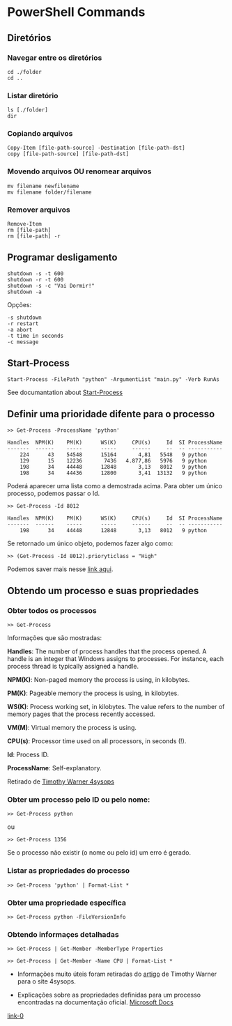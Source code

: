 # PowerShell Commands

## Diretórios

### Navegar entre os diretórios
```
cd ./folder
cd ..
```

### Listar diretório
```
ls [./folder]
dir
```

### Copiando arquivos

```
Copy-Item [file-path-source] -Destination [file-path-dst]
copy [file-path-source] [file-path-dst]
```

### Movendo arquivos OU renomear arquivos

```
mv filename newfilename
mv filename folder/filename
```

### Remover arquivos

```
Remove-Item
rm [file-path]
rm [file-path] -r
```

## Programar desligamento

```
shutdown -s -t 600
shutdown -r -t 600
shutdown -s -c "Vai Dormir!"
shutdown -a
```

Opções:

    -s shutdown
    -r restart
    -a abort
    -t time in seconds
    -c message
    
## Start-Process

```
Start-Process -FilePath "python" -ArgumentList "main.py" -Verb RunAs
```

See documantation about [Start-Process](https://docs.microsoft.com/pt-br/powershell/module/microsoft.powershell.management/start-process?view=powershell-6)

## Definir uma prioridade difente para o processo

```
>> Get-Process -ProcessName 'python'

Handles  NPM(K)    PM(K)      WS(K)     CPU(s)     Id  SI ProcessName
-------  ------    -----      -----     ------     --  -- -----------
    224      43    54548      15164       4,81   5548   9 python
    129      15    12236       7436   4.877,86   5976   9 python
    198      34    44448      12848       3,13   8012   9 python
    198      34    44436      12800       3,41  13132   9 python
```

Poderá aparecer uma lista como a demostrada acima. Para obter um único processo, podemos passar o Id. 


```
>> Get-Process -Id 8012

Handles  NPM(K)    PM(K)      WS(K)     CPU(s)     Id  SI ProcessName
-------  ------    -----      -----     ------     --  -- -----------
    198      34    44448      12848       3,13   8012   9 python
```

Se retornado um único objeto, podemos fazer algo como:

```
>> (Get-Process -Id 8012).prioryticlass = "High"
```

Podemos saver mais nesse [link aqui](https://gallery.technet.microsoft.com/scriptcenter/Set-the-process-priority-9826a55f).

## Obtendo um processo e suas propriedades

### Obter todos os processos

```
>> Get-Process
```

Informações que são mostradas:

**Handles**: The number of process handles that the process opened. A handle is an integer that Windows assigns to processes. For instance, each process thread is typically assigned a handle.

**NPM(K)**: Non-paged memory the process is using, in kilobytes.

**PM(K)**: Pageable memory the process is using, in kilobytes.

**WS(K)**: Process working set, in kilobytes. The value refers to the number of memory pages that the process recently accessed.

**VM(M)**: Virtual memory the process is using.

**CPU(s)**: Processor time used on all processors, in seconds (!).

**Id**: Process ID.

**ProcessName**: Self-explanatory.

Retirado de [Timothy Warner 4sysops](https://4sysops.com/archives/powershell-get-process-managing-processes/)


### Obter um processo pelo ID ou pelo nome:

```
>> Get-Process python
```

ou

```
>> Get-Process 1356
```

Se o processo não existir (o nome ou pelo id) um erro é gerado.

### Listar as propriedades do processo

```
>> Get-Process 'python' | Format-List *
```

### Obter uma propriedade específica

```
>> Get-Process python -FileVersionInfo
```

### Obtendo informaçes detalhadas

```
>> Get-Process | Get-Member -MemberType Properties
```

```
>> Get-Process | Get-Member -Name CPU | Format-List *
```

* Informações muito úteis foram retiradas do [artigo](https://4sysops.com/archives/powershell-get-process-managing-processes/) de Timothy Warner para o site 4sysops.

* Explicações sobre as propriedades definidas para um processo encontradas na documentação oficial. [Microsoft Docs](https://docs.microsoft.com/en-us/dotnet/api/system.diagnostics.process?redirectedfrom=MSDN&view=netcore-3.1#properties)

[link-0](https://blog.itpro.tv/get-process-powershell-command/)
